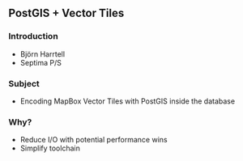 ## PostGIS + Vector Tiles

### Introduction

* Björn Harrtell
* Septima P/S

### Subject

* Encoding MapBox Vector Tiles with PostGIS inside the database

### Why?

* Reduce I/O with potential performance wins
* Simplify toolchain